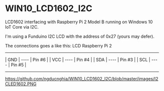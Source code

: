 # WIN10_LCD1602_I2C
LCD1602 interfacing with Raspberry Pi 2 Model B running on Windows 10 IoT Core via I2C.

I'm using a Funduino I2C LCD with the address of 0x27 (yours may defer).



The connections goes a like this:
LCD           Raspberry Pi 2
--------      ----------
|  GND | ---- | Pin #6 |
|  VCC | ---- | Pin #4 |
|  SDA | ---- | Pin #3 |
|  SCL | ---- | Pin #5 |
-------       ----------

https://github.com/ngducnghia/WIN10_LCD1602_I2C/blob/master/images/I2CLED1602.PNG
